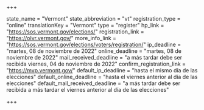 +++

state_name = "Vermont"
state_abbreviation = "vt"
registration_type = "online"
translationKey = "Vermont"
type = "register"
hp_link = "https://sos.vermont.gov/elections/"
registration_link = "https://olvr.vermont.gov/"
more_info_link = "https://sos.vermont.gov/elections/voters/registration/"
ip_deadline = "martes, 08 de noviembre de 2022"
online_deadline = "martes, 08 de noviembre de 2022"
mail_received_deadline = "a más tardar debe ser recibida viernes, 04 de noviembre de 2022"
confirm_registration_link = "https://mvp.vermont.gov/"
default_ip_deadline = "hasta el mismo día de las elecciones"
default_online_deadline = "hasta el viernes anterior al día de las elecciones"
default_mail_received_deadline = "a más tardar debe ser recibida a más tardar el viernes anterior al día de las elecciones"

+++